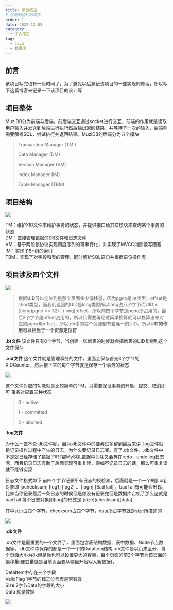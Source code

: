 ```yaml
---
title: 项目概述
# 这是侧边栏的顺序
order: 1
date: 2022-12-05
category:
  - 个人项目
tag:
  - Java
  - 数据库
---
```

## 前言

该项目写完也有一段时间了，为了避免以后忘记该项目的一些实现的原理，所以写下这篇博客来记录一下该项目的设计等

## 项目整体

MuziDB分为前端与后端，前后端交互通过socket进行交互，前端的作用就是读取用户输入并发送到后端进行执行然后输出返回结果，并等待下一次的输入，后端则需要解析SQL，尝试执行并返回结果。MuziDB的后端分为五个模块

> Transaction Manager (TM )
>
>
> Data Manager (DM)
>
>
> Version Manager (VM)
>
>
> Index Manager (IM)
>
>
> Table Manager (TBM)

## 项目结构
![](https://cdn.jsdelivr.net/gh/CodeVmore/images/blog/20230429015723.png)

TM：维护XID文件来维护事务的状态，并提供接口给其它模块来查询某个事务的状态<br>
DM：直接管理数据的DB文件和日志文件<br>
VM：基于两段锁协议实现调度序列的可串行化，并实现了MVCC消除读写阻塞<br>
IM：实现了B+树的索引<br>
TBM：实现了对字段和表的管理，同时解析SQL语句并根据语句操作表
## 项目涉及四个文件

![](https://cdn.jsdelivr.net/gh/CodeVmore/images/blog/20230429015828.png)

> 根据**UID**可以定位到是那个页面多少偏移量，因为pgno是int类型，offset是short类型，而我们返回的UID是long类型所以long占八个字节而UID = ((long)pgno << 32) | (long)offset，所以前四个字节是pgno所占用的，最后2个字节是offset占用的，所以只需要再经过简单换算就可以换算出来对应的pgno与offset，所以.db中的每个资源都有着唯一的UID，所以**UID的作用可以相当于一个资源定位符**

**.bt文件**
该文件只有8个字节，当创建一张新表的时候就会把新表的UID复制到这个文件保存

**.xid文件**
这个文件就是管理事务的文件，里面会保存首先8个字节的XIDCounter，然后接下来的每个字节就是保存一个事务的状态

![](https://cdn.jsdelivr.net/gh/CodeVmore/images/blog/20230429015952.png)

这个文件对应的功能就是比较简单的TM，只需要保证事务的开启、提交、取消即可
事务对应着三种状态

> 0 - active
>
> 1 - committed
>
> 2 - aborted

**.log文件**

为什么一直不说.db文件呢，因为.db文件中的要素过多留到最后来讲
.log文件就是记录操作过程中产生的日志，为什么要记录日志呢，有了.db文件，.db文件中不是就已经存储了数据了吗?那MySQL数据中为啥又会存在redo、undo log日志呢，而且记录日志有助于后面实现可重复读，假如不记录日志的话，那么可重复读就不能够实现

日志文件格式如下 前四个字节记录所有日志的校验和，后面就是一个一个的[Log]对象即 [xchecksum] [log1] [log2] ... [logn] [BadTail] ，badTail有可能会出现，比如当你记录最后一条日志的时候但是你没有记录完但是数据库宕机了那么这就是badTail
每个日志对象即[log]的形式是 [size][checksum][data]

其中size占四个字节，checksum占四个字节，data所占字节就是size所描述的

![](https://cdn.jsdelivr.net/gh/CodeVmore/images/blog/20230429020254.png)

**.db文件**

.db文件是最重要的一个文件了，里面包含表结构数据、表中数据、Node节点数据等，.db文件中保存的都是一个一个的DataItem结构,.db文件是以页来区分，每个页面大小为8k但是你也可以设置更大的容量，每个页面的前2个字节为该页面的偏移量(便宜量就是当前页面要从哪里开始写入新数据)，

DataItem中存在三个字段<br>
ValidFlag 1字节的标志位代表是否有效<br>
Size 2字节Data的字段的大小<br>
Data 就是数据

![](https://cdn.jsdelivr.net/gh/CodeVmore/images/blog/20230429020316.png)
